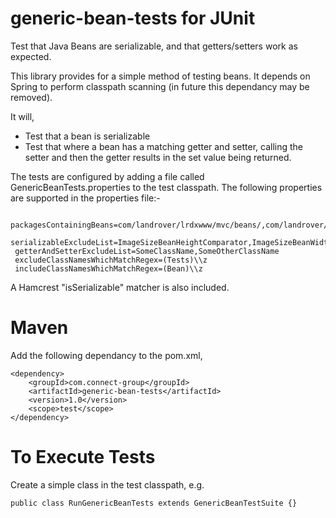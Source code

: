 generic-bean-tests for JUnit
============================

Test that Java Beans are serializable, and that getters/setters work as expected.


This library provides for a simple method of testing beans.
It depends on Spring to perform classpath scanning (in future this dependancy may be removed).

It will,
  - Test that a bean is serializable
  - Test that where a bean has a matching getter and setter,
    calling the setter and then the getter results in the set value being returned.

The tests are configured by adding a file called GenericBeanTests.properties to the test classpath.
The following properties are supported in the properties file:-

     packagesContainingBeans=com/landrover/lrdxwww/mvc/beans/,com/landrover/lrdxwww/mvc/component/
     serializableExcludeList=ImageSizeBeanHeightComparator,ImageSizeBeanWidthComparator
     getterAndSetterExcludeList=SomeClassName,SomeOtherClassName
     excludeClassNamesWhichMatchRegex=(Tests)\\z
     includeClassNamesWhichMatchRegex=(Bean)\\z

A Hamcrest "isSerializable" matcher is also included.

Maven
=====

Add the following dependancy to the pom.xml,

    <dependency>
        <groupId>com.connect-group</groupId>
        <artifactId>generic-bean-tests</artifactId>
        <version>1.0</version>
        <scope>test</scope>
    </dependency>

To Execute Tests
================
Create a simple class in the test classpath, e.g.

    public class RunGenericBeanTests extends GenericBeanTestSuite {}

